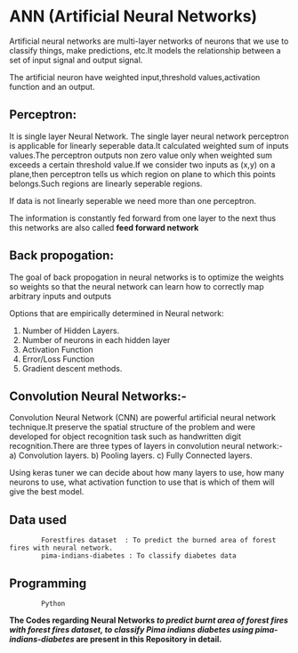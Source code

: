 # ANN (Artificial Neural Networks)

Artificial neural networks are multi-layer networks of neurons that we use to classify things, make predictions, etc.It models the relationship between a set of input signal and output signal.

The artificial neuron have weighted input,threshold values,activation function and an output.

## Perceptron:
It is single layer Neural Network. The single layer neural network  perceptron is applicable for linearly seperable data.It calculated weighted sum of inputs values.The perceptron outputs non zero value only when weighted sum exceeds a certain threshold value.If we consider two inputs as (x,y) on a plane,then perceptron tells us which region on plane to which this points belongs.Such regions are linearly seperable regions.

If data is not linearly seperable we need more than one perceptron.

The information is constantly fed forward from one layer to the next thus this networks are also called **feed forward network**

## Back propogation:
The goal of back propogation in neural networks is to optimize the weights so weights so that the neural network can learn how to correctly map arbitrary inputs and outputs

Options that are empirically determined in Neural network:

1)	Number of Hidden Layers.
2)	Number of neurons in each hidden layer
3)	Activation Function
4)	Error/Loss Function
5)	Gradient descent methods. 

## Convolution Neural Networks:-
Convolution Neural Network (CNN) are powerful artificial neural network technique.It preserve the spatial structure of the problem and were developed for object recognition task such as handwritten digit recognition.There are three types of layers in convolution neural network:-
a)	Convolution layers.
b)	Pooling layers.
c)	Fully Connected layers. 

Using keras tuner we can decide about how many layers to use, how many neurons to use, what activation function to use that is which of them will give the best model.


## Data used 
            Forestfires dataset  : To predict the burned area of forest fires with neural network.
            pima-indians-diabetes : To classify diabetes data
## Programming
            Python
            

**The Codes regarding  Neural Networks  *to predict burnt area of forest fires with forest fires dataset, to classify Pima indians diabetes using pima-indians-diabetes* are present in this Repository in detail.**



